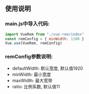 ## 使用说明
### main.js中导入代码:
``` javascript
import VueRem from "./vue-rem/index"
const remConfig = { minWidth: 1100 }
Vue.use(VueRem, remConfig)
```
### remConfig参数说明: 
- defaultWidth: 默认宽度, 默认值1920
- minWidth: 最小宽度
- maxWidth: 最大宽带
- ratio: 比例系数, 默认值11
